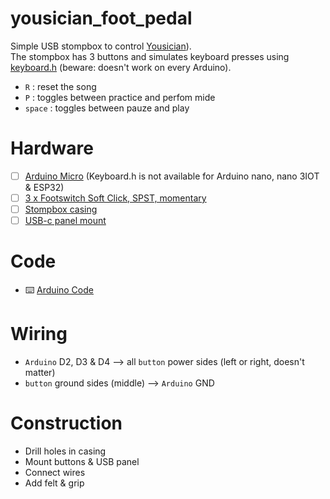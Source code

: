 # yousician_foot_pedal
Simple USB stompbox to control [Yousician](https://yousician.com/)).   
The stompbox has 3 buttons and simulates keyboard presses using [keyboard.h](https://reference.arduino.cc/reference/en/language/functions/usb/keyboard/) (beware: doesn't work on every Arduino).

- `R` : reset the song
- `P` : toggles between practice and perfom mide
- `space` : toggles between pauze and play

# Hardware
- [ ] [Arduino Micro](https://store.arduino.cc/en-be/products/arduino-micro) (Keyboard.h is not available for Arduino nano, nano 3IOT & ESP32)
- [ ] [3 x Footswitch Soft Click, SPST, momentary](https://www.tonefactory.nl/footswitch-soft-click-spst-momentary)
- [ ] [Stompbox casing](https://www.tonefactory.nl/effect-behuizing-1590b-style-black)
- [ ] [USB-c panel mount](https://www.gotron.be/panel-mount-usb-c-kabel-montage-op-chassis-rond.html)
# Code
* ⌨️ [Arduino Code](pedal.ino)

# Wiring
- `Arduino` D2, D3 & D4  --> all `button` power sides (left or right, doesn't matter)
- `button` ground sides (middle) --> `Arduino` GND

# Construction
- Drill holes in casing
- Mount buttons & USB panel
- Connect wires
- Add felt & grip

  
